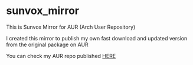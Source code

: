 # sunvox_mirror
This is Sunvox Mirror for AUR (Arch User Repository)

I created this mirror to publish my own fast download and updated version from the original package on AUR

You can check my AUR repo published [HERE](https://aur.archlinux.org/packages/sunvox-1.x/)
